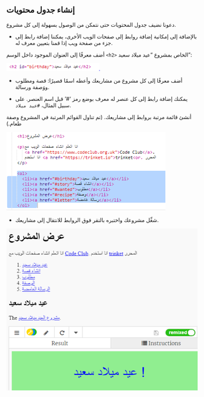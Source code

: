 ## إنشاء جدول محتويات

دعونا نضيف جدول المحتويات حتى نتمكن من الوصول بسهولة إلى كل مشروع.

+ بالإضافة إلى إمكانية إضافة روابط إلى صفحات الويب الأخرى، يمكننا إضافة رابط إلى جزء من صفحة ويب إذا قمنا بتعيين معرف له. 

أضف معرفًا إلى العنوان الموجود داخل الوسم `<h2>` الخاص بمشروع “عيد ميلاد سعيد”:

![لقطة شاشة](images/showcase-id.png)

+ أضف معرفًا إلى كل مشروع من مشاريعك وأعطه اسمًا قصيرًا: قصة ومطلوب ووَصفة ورسالة.

+ يمكنك إضافة رابط إلى كل عنصر له معرف بوضع رمز ‘#’ قبل اسم العنصر. على سبيل المثال، `#عيد ميلاد`.

أنشئ قائمة مرتبة بروابط إلى مشاريعك. (تم تناول القوائم المرتبة في المشروع وصفة طعام.)

![لقطة الشاشة](images/showcase-list.png)

+ شغِّل مشروعك واختبره بالنقر فوق الروابط للانتقال إلى مشاريعك. 

![لقطة الشاشة](images/showcase-list-output.png)
